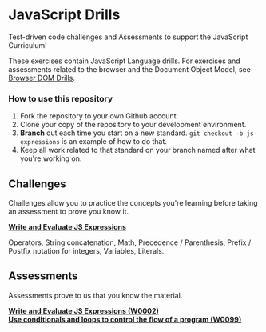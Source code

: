 # JavaScript Drills

Test-driven code challenges and Assessments to support the JavaScript Curriculum!

These exercises contain JavaScript Language drills. For exercises and assessments related to the browser and the Document Object Model, see [Browser DOM Drills](https://github.com/gSchool/browser-dom-drills).

### How to use this repository

1. Fork the repository to your own Github account.
1. Clone your copy of the repository to your development environment.
1. **Branch** out each time you start on a new standard. `git checkout -b js-expressions` is an example of how to do that.
1. Keep all work related to that standard on your branch named after what you're working on.

## Challenges

Challenges allow you to practice the concepts you're learning before taking an assessment to prove you know it.

**[Write and Evaluate JS Expressions](./js-expressions/README.md)**  

Operators, String concatenation, Math, Precedence / Parenthesis, Prefix / Postfix notation for integers, Variables, Literals.

<!--
**[Use conditionals and loops to control the flow of a program (W0099)](./js-conditionals-loops/README.md)**

`if/if else/else` statements, `while` loops, `for` loops, Iterate through arrays, Iterate through objects.

**[Organize code with functions (W0003)](./js-functions/README.md)**

Use functions to organize code, use return values to move data between execution contexts, use functions to mutate the state of objects
**[Solve problems with accumulator patterns (W0004)](./js-accumulators/README.md)**
**[Describe how key parts of JavaScript work (W0006)](./js-describe/README.md)**
**[Create objects using constructor functions (W0058)](./js-constructor/README.md)**
**[Mentally evaluate code examples using state and behavior (W0057)](./js-evaluate-state-and-behavior/README.md)**
**[Model objects with state and behavior (W0054)](./js-model-state-and-behavior/README.md)**
**[Define and call functions that have variable parameters (W0022)](./js-functions-variable-parameters/README.md)**
**[Refactor loops to use functional style (W0063)](./js-functional-loops/README.md)** -->



## Assessments

Assessments prove to us that you know the material.

**[Write and Evaluate JS Expressions (W0002)](./assessments/js-expressions/README.md)**  
**[Use conditionals and loops to control the flow of a program (W0099)](./assessments/js-loops-and-conditionals/README.md)**  
<!--  
**[Organize code with functions (W0003)](./assessments/js-functions/README.md)**  
**[Solve problems with accumulator patterns (W0004)](./assessments/js-accumulators/README.md)**  
**[Describe how key parts of JavaScript work (W0006)](./assessments/js-describe/README.md)**  
**[Create objects using constructor functions (W0058)](./assessments/js-constructor/README.md)**  
**[Mentally evaluate code examples using state and behavior (W0057)](./assessments/js-evaluate-state-and-behavior/README.md)**  
**[Model objects with state and behavior (W0054)](./assessments/js-model-state-and-behavior/README.md)**  
**[Define and call functions that have variable parameters (W0022)](./assessments/js-functions-variable-parameters/README.md)**  
**[Refactor loops to use functional style (W0063)](./assessments/js-functional-loops/README.md)**  

-->
